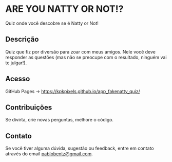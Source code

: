 # ARE YOU NATTY OR NOT!?
Quiz onde você descobre se é Natty or Not!

## Descrição
Quiz que fiz por diversão para zoar com meus amigos. Nele você deve responder as questões (mas não se preocupe com o resultado, ninguém vai te julgar!).

## Acesso
GitHub Pages -> https://kpkpixels.github.io/app_fakenatty_quiz/

## Contribuições
Se divirta, crie novas perguntas, melhore o código.

## Contato
Se você tiver alguma dúvida, sugestão ou feedback, entre em contato através do email <a href="mailto:pablobentz@gmail.com">pablobentz@gmail.com</a>.
